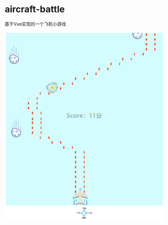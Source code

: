 # aircraft-battle
基于Vue实现的一个飞机小游戏

 ![image](https://github.com/VICTORYGS/aircraft-battle/blob/master/33.png?raw=true)
